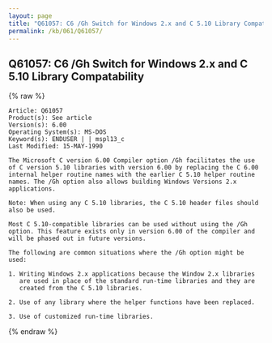 ```yaml
---
layout: page
title: "Q61057: C6 /Gh Switch for Windows 2.x and C 5.10 Library Compatability"
permalink: /kb/061/Q61057/
---
```


## Q61057: C6 /Gh Switch for Windows 2.x and C 5.10 Library Compatability

{% raw %}

	Article: Q61057
	Product(s): See article
	Version(s): 6.00
	Operating System(s): MS-DOS
	Keyword(s): ENDUSER | | mspl13_c
	Last Modified: 15-MAY-1990
	
	The Microsoft C version 6.00 Compiler option /Gh facilitates the use
	of C version 5.10 libraries with version 6.00 by replacing the C 6.00
	internal helper routine names with the earlier C 5.10 helper routine
	names. The /Gh option also allows building Windows Versions 2.x
	applications.
	
	Note: When using any C 5.10 libraries, the C 5.10 header files should
	also be used.
	
	Most C 5.10-compatible libraries can be used without using the /Gh
	option. This feature exists only in version 6.00 of the compiler and
	will be phased out in future versions.
	
	The following are common situations where the /Gh option might be
	used:
	
	1. Writing Windows 2.x applications because the Window 2.x libraries
	   are used in place of the standard run-time libraries and they are
	   created from the C 5.10 libraries.
	
	2. Use of any library where the helper functions have been replaced.
	
	3. Use of customized run-time libraries.

{% endraw %}
